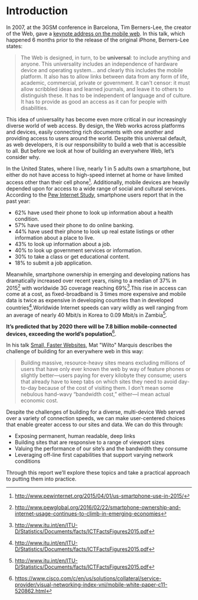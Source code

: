 # Introduction

In 2007, at the 3GSM conference in Barcelona, Tim Berners-Lee, the creator of the Web, gave a [keynote address on the mobile web](https://www.w3.org/2007/Talks/0222-3gsm-tbl/text). In this talk, which happened 6 months prior to the release of the original iPhone, Berners-Lee states:

> The Web is designed, in turn, to be **universal**: to include anything and anyone. This universality includes an independence of hardware device and operating system… and clearly this includes the mobile platform. It also has to allow links between data from any form of life, academic, commercial, private or government. It can't censor: it must allow scribbled ideas and learned journals, and leave it to others to distinguish these. It has to be independent of language and of culture. It has to provide as good an access as it can for people with disabilities.

This idea of universality has become even more critical in our increasingly diverse world of web access. By design, the Web works across platforms and devices, easily connecting rich documents with one another and providing access to users around the world. Despite this universal default, as web developers, it is our responsibility to build a web that is accessible to all. But before we look at how of building an everywhere Web, let’s consider why.

In the United States, where I live, nearly 1 in 5 adults own a smartphone, but either do not have access to high-speed internet at home or have limited access other than their cell phone[^1]. Additionally, mobile devices are heavily depended upon for access to a wide range of social and cultural services. According to the [Pew Internet Study](http://www.pewinternet.org/2015/04/01/us-smartphone-use-in-2015/), smartphone users report that in the past year:

- 62% have used their phone to look up information about a health condition.
- 57% have used their phone to do online banking.
- 44% have used their phone to look up real estate listings or other information about a place to live.
- 43% to look up information about a job.
- 40% to look up government services or information.
- 30% to take a class or get educational content.
- 18% to submit a job application.

[^1]: http://www.pewinternet.org/2015/04/01/us-smartphone-use-in-2015/

Meanwhile, smartphone ownership in emerging and developing nations has dramatically increased over recent years, rising to a median of 37% in 2015[^2] with worldwide 3G coverage reaching 69%[^3].This rise in access can come at a cost, as fixed-broadband is 3 times more expensive and mobile data is twice as expensive in developing countries than in developed countries[^3].Worldwide Internet speeds can vary wildly as well ranging from an average of nearly 40 Mbit/s in Korea to 0.09 Mbit/s in Zambia[^3].

**It’s predicted that by 2020 there will be 7.8 billion mobile-connected devices, exceeding the world’s population**[^4].

[^2]: http://www.pewglobal.org/2016/02/22/smartphone-ownership-and-internet-usage-continues-to-climb-in-emerging-economies
[^3]: http://www.itu.int/en/ITU-D/Statistics/Documents/facts/ICTFactsFigures2015.pdf
[^4]:https://www.cisco.com/c/en/us/solutions/collateral/service-provider/visual-networking-index-vni/mobile-white-paper-c11-520862.html

In his talk [Small, Faster Websites](https://bocoup.com/weblog/smaller-faster-websites), Mat "Wilto" Marquis describes the challenge of building for an everywhere web in this way:

> Building massive, resource-heavy sites means excluding millions of users that have only ever known the web by way of feature phones or slightly better—users paying for every kilobyte they consume; users that already have to keep tabs on which sites they need to avoid day-to-day because of the cost of visiting them. I don’t mean some nebulous hand-wavy “bandwidth cost,” either—I mean actual economic cost.

Despite the challenges of building for a diverse, multi-device Web served over a variety of connection speeds, we can make user-centered choices that enable greater access to our sites and data. We can do this through:

- Exposing permanent, human readable, deep links
- Building sites that are responsive to a range of viewport sizes
- Valuing the performance of our site’s and the bandwidth they consume
- Leveraging off-line first capabilities that support varying network conditions

Through this report we’ll explore these topics and take a practical approach to putting them into practice.